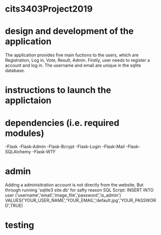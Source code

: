 # cits3403Project2019

# design and development of the application
  The application provides five main fuctions to the users, which are Registration, Log in, Vote, Result, Admin.
  Firstly, user needs to register a account and log in. The username and email are unique in the sqlite database.
# instructions to launch the applictaion
  
# dependencies (i.e. required modules)
  -Flask
  -Flask-Admin
  -Flask-Bcrypt
  -Flask-Login
  -Flask-Mail
  -Flask-SQLAlchemy
  -Flask-WTF
# admin
  Adding a adminisitration account is not directly from the website,
  But through running 'sqlite3 site.db' for safty reason
  SQL Script:
  INSERT INTO user ('username','email','image_file','password','is_admin')
  VALUES('YOUR_USER_NAME','YOUR_EMAIL','default.jpg','YOUR_PASSWORD',TRUE)
# testing
